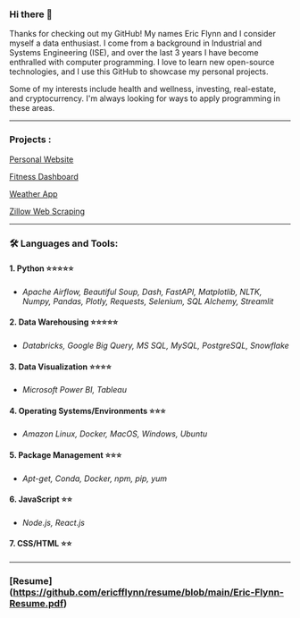 ### Hi there 👋
Thanks for checking out my GitHub! My names Eric Flynn and I consider myself a data enthusiast. I come from a background in Industrial and Systems Engineering (ISE), and over the last 3 years I have become enthralled with computer programming. I love to learn new open-source technologies, and I use this GitHub to showcase my personal projects. 

Some of my interests include health and wellness, investing, real-estate, and cryptocurrency. I'm always looking for ways to apply programming in these areas.

---

### Projects :

[Personal Website](https://ericjflynn.com/)

[Fitness Dashboard](https://github.com/ericfflynn/health-app/blob/main/README.md)

[Weather App](https://github.com/ericfflynn/weather-app)

[Zillow Web Scraping](https://github.com/ericfflynn/zillow-web-scraping/blob/main/notebook.ipynb)

---

### :hammer_and_wrench: Languages and Tools:
#### 1. Python ⭐⭐⭐⭐⭐
  - *Apache Airflow, Beautiful Soup, Dash, FastAPI, Matplotlib, NLTK, Numpy, Pandas, Plotly, Requests, Selenium, SQL Alchemy, Streamlit*   

#### 2. Data Warehousing ⭐⭐⭐⭐⭐
  - *Databricks, Google Big Query, MS SQL, MySQL, PostgreSQL, Snowflake*

#### 3. Data Visualization ⭐⭐⭐⭐
  - *Microsoft Power BI, Tableau*
   
#### 4. Operating Systems/Environments ⭐⭐⭐
  - *Amazon Linux, Docker, MacOS, Windows, Ubuntu*
  
#### 5. Package Management ⭐⭐⭐
  - *Apt-get, Conda, Docker, npm, pip, yum*

#### 6. JavaScript ⭐⭐
  - *Node.js, React.js*
  
#### 7. CSS/HTML ⭐⭐

---
### [Resume] (https://github.com/ericfflynn/resume/blob/main/Eric-Flynn-Resume.pdf)
